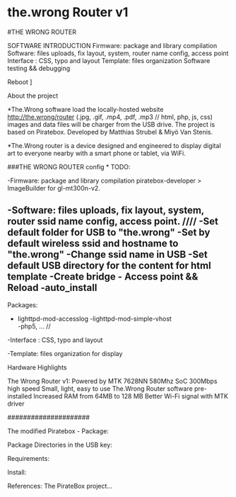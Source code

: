 # the.wrong Router v1

#THE WRONG ROUTER 

SOFTWARE INTRODUCTION
Firmware: package and library compilation
Software: files uploads, fix layout, system, router name config, access point
Interface : CSS, typo and layout
Template: files organization
Software testing && debugging

Reboot
]


 About the project

*The.Wrong software load the locally-hosted website http://the.wrong/router
(.jpg, .gif, .mp4, .pdf, .mp3 // html, php, js, css) images and data files will be charger from the USB drive. The project is based on Piratebox. Developed by Matthias Strubel & Miyö Van Stenis.

*The.Wrong router  is a device designed and engineered to display digital art to everyone nearby with a smart phone or tablet, via WiFi. 

###THE WRONG ROUTER config * TODO:

-Firmware: package and library compilation
piratebox-developer > ImageBuilder for gl-mt300n-v2.

-Software: files uploads, fix layout, system, router ssid name config, access point.
////
-Set default folder for USB  to "the.wrong"
-Set by default wireless ssid and hostname to "the.wrong"
-Change ssid name in USB 
-Set default USB directory for the content for html template
-Create bridge - Access point && Reload 
-auto_install 
-
 
Packages:
- lighttpd-mod-accesslog
-lighttpd-mod-simple-vhost  
-php5, ...
//

-Interface : CSS, typo and layout

-Template: files organization for display

Hardware Highlights

The Wrong Router v1:
Powered by MTK 7628NN 580Mhz SoC
300Mbps high speed
Small, light, easy to use
The.Wrong Router software pre-installed
Increased RAM from 64MB to 128 MB
Better Wi-Fi signal with MTK driver

#####################

The modified Piratebox - Package:

Package Directories in the USB key:

Requirements:

Install:

References:
The PirateBox project... 





